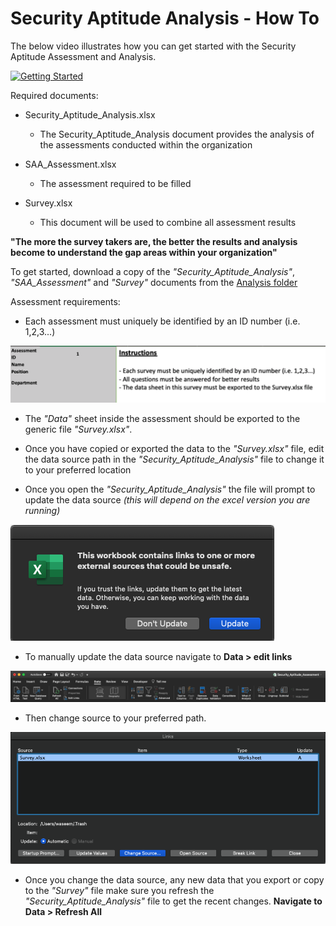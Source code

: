 # Security Aptitude Analysis - How To

The below video illustrates how you can get started with the Security Aptitude Assessment and Analysis.


[![Getting Started](assets/images/Example_4.gif)](https://www.youtube.com/watch?v=ZglYrmugTX0)

Required documents:
- Security_Aptitude_Analysis.xlsx
  - The Security_Aptitude_Analysis document provides the analysis of the assessments conducted within the organization

- SAA_Assessment.xlsx
  - The assessment required to be filled

- Survey.xlsx
  - This document will be used to combine all assessment results

**"The more the survey takers are, the better the results and analysis become to understand the gap areas within your organization"**

To get started, download a copy of the _"Security_Aptitude_Analysis"_, _"SAA_Assessment"_ and _"Survey"_ documents from the [Analysis folder](https://github.com/NO-MONKEY/CBAS/tree/master/Analysis)

Assessment requirements:
- Each assessment must uniquely be identified by an ID number (i.e. 1,2,3...)

![](img/example1.png) 

- The _"Data"_ sheet inside the assessment should be exported
to the generic file _"Survey.xlsx"_.

- Once you have copied or exported the data to the _"Survey.xlsx"_ file, edit the data source path in the _"Security_Aptitude_Analysis"_ file to change it to your preferred location

- Once you open the _"Security_Aptitude_Analysis"_ the file will prompt to update the data source _(this will depend on the excel version you are running)_

![](img/ss01.png)

- To manually update the data source navigate to **Data > edit links**

![](img/ss03.png)

- Then change source to your preferred path.

![](img/ss04.png)

- Once you change the data source, any new data that you export or copy to the _"Survey"_ file make sure you refresh the _"Security_Aptitude_Analysis"_ file to get the recent changes. **Navigate to Data > Refresh All**
